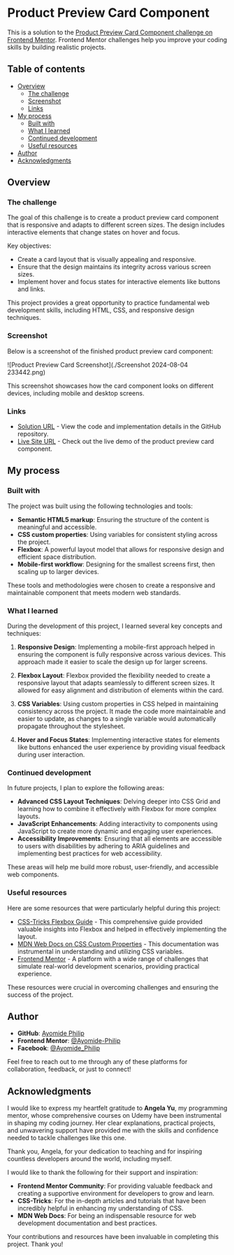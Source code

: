 # Product Preview Card Component

This is a solution to the [Product Preview Card Component challenge on Frontend Mentor](https://www.frontendmentor.io). Frontend Mentor challenges help you improve your coding skills by building realistic projects.

## Table of contents

- [Overview](#overview)
  - [The challenge](#the-challenge)
  - [Screenshot](#screenshot)
  - [Links](#links)
- [My process](#my-process)
  - [Built with](#built-with)
  - [What I learned](#what-i-learned)
  - [Continued development](#continued-development)
  - [Useful resources](#useful-resources)
- [Author](#author)
- [Acknowledgments](#acknowledgments)

## Overview

### The challenge

The goal of this challenge is to create a product preview card component that is responsive and adapts to different screen sizes. The design includes interactive elements that change states on hover and focus.

Key objectives:
- Create a card layout that is visually appealing and responsive.
- Ensure that the design maintains its integrity across various screen sizes.
- Implement hover and focus states for interactive elements like buttons and links.

This project provides a great opportunity to practice fundamental web development skills, including HTML, CSS, and responsive design techniques.

### Screenshot

Below is a screenshot of the finished product preview card component:

![Product Preview Card Screenshot](./Screenshot 2024-08-04 233442.png)

This screenshot showcases how the card component looks on different devices, including mobile and desktop screens.

### Links

- [Solution URL](https://github.com/Ayomide-Philip/product-preview-card-component-main) - View the code and implementation details in the GitHub repository.
- [Live Site URL](https://ayomide-philip.github.io/product-preview-card-component-main/) - Check out the live demo of the product preview card component.

## My process

### Built with

The project was built using the following technologies and tools:

- **Semantic HTML5 markup**: Ensuring the structure of the content is meaningful and accessible.
- **CSS custom properties**: Using variables for consistent styling across the project.
- **Flexbox**: A powerful layout model that allows for responsive design and efficient space distribution.
- **Mobile-first workflow**: Designing for the smallest screens first, then scaling up to larger devices.

These tools and methodologies were chosen to create a responsive and maintainable component that meets modern web standards.

### What I learned

During the development of this project, I learned several key concepts and techniques:

1. **Responsive Design**: Implementing a mobile-first approach helped in ensuring the component is fully responsive across various devices. This approach made it easier to scale the design up for larger screens.

2. **Flexbox Layout**: Flexbox provided the flexibility needed to create a responsive layout that adapts seamlessly to different screen sizes. It allowed for easy alignment and distribution of elements within the card.

3. **CSS Variables**: Using custom properties in CSS helped in maintaining consistency across the project. It made the code more maintainable and easier to update, as changes to a single variable would automatically propagate throughout the stylesheet.

4. **Hover and Focus States**: Implementing interactive states for elements like buttons enhanced the user experience by providing visual feedback during user interaction.

### Continued development

In future projects, I plan to explore the following areas:

- **Advanced CSS Layout Techniques**: Delving deeper into CSS Grid and learning how to combine it effectively with Flexbox for more complex layouts.
- **JavaScript Enhancements**: Adding interactivity to components using JavaScript to create more dynamic and engaging user experiences.
- **Accessibility Improvements**: Ensuring that all elements are accessible to users with disabilities by adhering to ARIA guidelines and implementing best practices for web accessibility.

These areas will help me build more robust, user-friendly, and accessible web components.

### Useful resources

Here are some resources that were particularly helpful during this project:

- [CSS-Tricks Flexbox Guide](https://css-tricks.com/snippets/css/a-guide-to-flexbox/) - This comprehensive guide provided valuable insights into Flexbox and helped in effectively implementing the layout.
- [MDN Web Docs on CSS Custom Properties](https://developer.mozilla.org/en-US/docs/Web/CSS/Using_CSS_custom_properties) - This documentation was instrumental in understanding and utilizing CSS variables.
- [Frontend Mentor](https://www.frontendmentor.io) - A platform with a wide range of challenges that simulate real-world development scenarios, providing practical experience.

These resources were crucial in overcoming challenges and ensuring the success of the project.

## Author

- **GitHub**: [Ayomide Philip](https://github.com/Ayomide-Philip)
- **Frontend Mentor**: [@Ayomide-Philip](https://www.frontendmentor.io/profile/Ayomide-Philip)
- **Facebook**: [@Ayomide_Philip](https://facebook.com/ayo.areo.90)

Feel free to reach out to me through any of these platforms for collaboration, feedback, or just to connect!

## Acknowledgments

I would like to express my heartfelt gratitude to **Angela Yu**, my programming mentor, whose comprehensive courses on Udemy have been instrumental in shaping my coding journey. Her clear explanations, practical projects, and unwavering support have provided me with the skills and confidence needed to tackle challenges like this one.

Thank you, Angela, for your dedication to teaching and for inspiring countless developers around the world, including myself.

I would like to thank the following for their support and inspiration:

- **Frontend Mentor Community**: For providing valuable feedback and creating a supportive environment for developers to grow and learn.
- **CSS-Tricks**: For the in-depth articles and tutorials that have been incredibly helpful in enhancing my understanding of CSS.
- **MDN Web Docs**: For being an indispensable resource for web development documentation and best practices.

Your contributions and resources have been invaluable in completing this project. Thank you!
